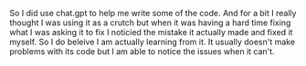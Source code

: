 So I did use chat.gpt to help me write some of the code. And for a bit I really thought I was using it as a crutch but when it was having a hard time fixing what I was asking it to fix I noticied the mistake it actually made and fixed it myself. So I do beleive I am actually learning from it. It usually doesn't make problems with its code but I am able to notice the issues when it can't.